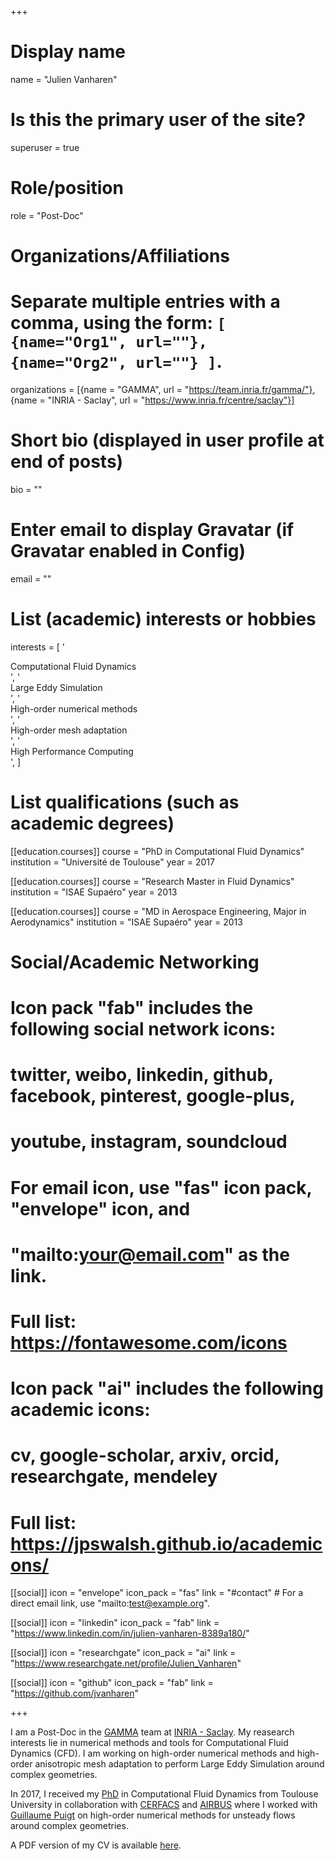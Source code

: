 +++
# Display name
name = "Julien Vanharen"

# Is this the primary user of the site?
superuser = true

# Role/position
role = "Post-Doc"

# Organizations/Affiliations
#   Separate multiple entries with a comma, using the form: `[ {name="Org1", url=""}, {name="Org2", url=""} ]`.
organizations = [{name = "GAMMA", url = "https://team.inria.fr/gamma/"}, {name = "INRIA - Saclay", url = "https://www.inria.fr/centre/saclay"}]

# Short bio (displayed in user profile at end of posts)
bio = ""

# Enter email to display Gravatar (if Gravatar enabled in Config)
email = ""

# List (academic) interests or hobbies
interests = [
  '<div style="text-align: left"> Computational Fluid Dynamics </div>',
  '<div style="text-align: left"> Large Eddy Simulation </div>',
  '<div style="text-align: left"> High-order numerical methods </div>',
  '<div style="text-align: left"> High-order mesh adaptation </div>',
  '<div style="text-align: left"> High Performance Computing </div>',
]

# List qualifications (such as academic degrees)
[[education.courses]]
  course = "PhD in Computational Fluid Dynamics"
  institution = "Université de Toulouse"
  year = 2017

[[education.courses]]
  course = "Research Master in Fluid Dynamics"
  institution = "ISAE Supaéro"
  year = 2013

[[education.courses]]
  course = "MD in Aerospace Engineering, Major in Aerodynamics"
  institution = "ISAE Supaéro"
  year = 2013

# Social/Academic Networking
#
# Icon pack "fab" includes the following social network icons:
#
#   twitter, weibo, linkedin, github, facebook, pinterest, google-plus,
#   youtube, instagram, soundcloud
#
#   For email icon, use "fas" icon pack, "envelope" icon, and
#   "mailto:your@email.com" as the link.
#
#   Full list: https://fontawesome.com/icons
#
# Icon pack "ai" includes the following academic icons:
#
#   cv, google-scholar, arxiv, orcid, researchgate, mendeley
#
#   Full list: https://jpswalsh.github.io/academicons/

[[social]]
  icon = "envelope"
  icon_pack = "fas"
  link = "#contact"  # For a direct email link, use "mailto:test@example.org".

[[social]]
  icon = "linkedin"
  icon_pack = "fab"
  link = "https://www.linkedin.com/in/julien-vanharen-8389a180/"

[[social]]
  icon = "researchgate"
  icon_pack = "ai"
  link = "https://www.researchgate.net/profile/Julien_Vanharen"

[[social]]
  icon = "github"
  icon_pack = "fab"
  link = "https://github.com/jvanharen"

+++

I am a Post-Doc in the [GAMMA](https://team.inria.fr/gamma/) team at [INRIA - Saclay](https://www.inria.fr/centre/saclay).
My reasearch interests lie in numerical methods and tools for Computational Fluid Dynamics (CFD).
I am working on high-order numerical methods and high-order anisotropic mesh adaptation to perform Large Eddy Simulation around complex geometries.

In 2017, I received my [PhD](files/phd.pdf) in Computational Fluid Dynamics from Toulouse University in collaboration with [CERFACS](https://cerfacs.fr)
and [AIRBUS](https://www.airbus.com) where I worked with [Guillaume Puigt](http://gpuigt.free.fr/index.html)
on high-order numerical methods for unsteady flows around complex geometries.

A PDF version of my CV is available [here](files/cv.pdf).